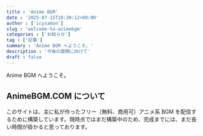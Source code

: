```yaml
---
title : 'Anime BGM'
date : '2025-07-15T18:30:12+09:00'
author : ['icysamon']
slug : 'welcome-to-animebgm'
categories : ['お知らせ']
tag : ['記事']
summary : 'Anime BGM へようこそ。'
description : '今後の展開に向けて'
draft : false
---
```


Anime BGM へようこそ。

## AnimeBGM.COM について

このサイトは、主に私が作ったフリー（無料、商用可）アニメ系 BGM を配信するために構築しています。現時点ではまだ構築中のため、完成までには、まだ長い時間が掛かると思っております。